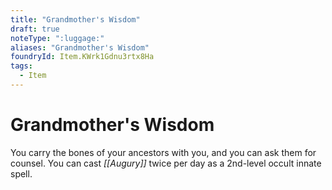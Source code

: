 ```yaml
---
title: "Grandmother's Wisdom"
draft: true
noteType: ":luggage:"
aliases: "Grandmother's Wisdom"
foundryId: Item.KWrk1Gdnu3rtx8Ha
tags:
  - Item
---
```


# Grandmother's Wisdom

You carry the bones of your ancestors with you, and you can ask them for counsel. You can cast _[[Augury]]_ twice per day as a 2nd-level occult innate spell.
